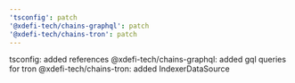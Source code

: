 ```yaml
---
'tsconfig': patch
'@xdefi-tech/chains-graphql': patch
'@xdefi-tech/chains-tron': patch
---
```


tsconfig: added references
@xdefi-tech/chains-graphql: added gql queries for tron
@xdefi-tech/chains-tron: added IndexerDataSource
